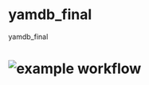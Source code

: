 # yamdb_final
yamdb_final
# ![example workflow](https://github.com/serebrennikovalexander/yamdb_final/actions/workflows/yamdb_workflow.yml/badge.svg)